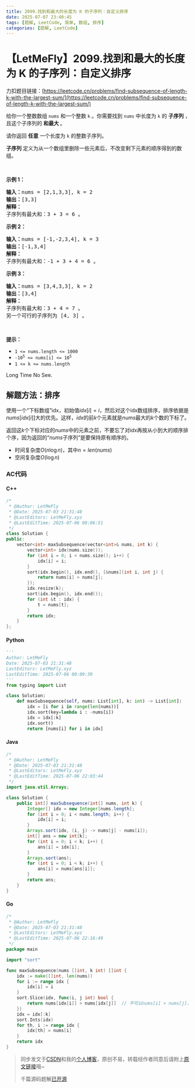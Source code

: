 ```yaml
---
title: 2099.找到和最大的长度为 K 的子序列：自定义排序
date: 2025-07-07 23:40:45
tags: [题解, LeetCode, 简单, 数组, 排序]
categories: [题解, LeetCode]
---
```


# 【LetMeFly】2099.找到和最大的长度为 K 的子序列：自定义排序

力扣题目链接：[https://leetcode.cn/problems/find-subsequence-of-length-k-with-the-largest-sum/](https://leetcode.cn/problems/find-subsequence-of-length-k-with-the-largest-sum/)

<p>给你一个整数数组&nbsp;<code>nums</code>&nbsp;和一个整数&nbsp;<code>k</code>&nbsp;。你需要找到&nbsp;<code>nums</code>&nbsp;中长度为 <code>k</code>&nbsp;的 <strong>子序列</strong>&nbsp;，且这个子序列的&nbsp;<strong>和最大&nbsp;</strong>。</p>

<p>请你返回 <strong>任意</strong> 一个长度为&nbsp;<code>k</code>&nbsp;的整数子序列。</p>

<p><strong>子序列</strong>&nbsp;定义为从一个数组里删除一些元素后，不改变剩下元素的顺序得到的数组。</p>

<p>&nbsp;</p>

<p><strong>示例 1：</strong></p>

<pre><b>输入：</b>nums = [2,1,3,3], k = 2
<b>输出：</b>[3,3]
<strong>解释：</strong>
子序列有最大和：3 + 3 = 6 。</pre>

<p><strong>示例 2：</strong></p>

<pre><b>输入：</b>nums = [-1,-2,3,4], k = 3
<b>输出：</b>[-1,3,4]
<b>解释：</b>
子序列有最大和：-1 + 3 + 4 = 6 。
</pre>

<p><strong>示例 3：</strong></p>

<pre><b>输入：</b>nums = [3,4,3,3], k = 2
<b>输出：</b>[3,4]
<strong>解释：</strong>
子序列有最大和：3 + 4 = 7 。
另一个可行的子序列为 [4, 3] 。
</pre>

<p>&nbsp;</p>

<p><strong>提示：</strong></p>

<ul>
	<li><code>1 &lt;= nums.length &lt;= 1000</code></li>
	<li><code>-10<sup>5</sup>&nbsp;&lt;= nums[i] &lt;= 10<sup>5</sup></code></li>
	<li><code>1 &lt;= k &lt;= nums.length</code></li>
</ul>

Long Time No See.

## 解题方法：排序

使用一个“下标数组”idx，初始值$idx[i] = i$，然后对这个idx数组排序，排序依据是$nums[idx[i]]$大的优先。这样，$idx$的前$k$个元素就是$nums$最大的$k$个数的下标了。

返回这$k$个下标对应的$nums$中的元素之前，不要忘了对$idx$再按从小到大的顺序排个序，因为返回的“$nums$子序列”是要保持原有顺序的。

+ 时间复杂度$O(n\log n)$，其中$n=len(nums)$
+ 空间复杂度$O(\log n)$

### AC代码

#### C++

```cpp
/*
 * @Author: LetMeFly
 * @Date: 2025-07-03 21:31:48
 * @LastEditors: LetMeFly.xyz
 * @LastEditTime: 2025-07-06 00:06:51
 */
class Solution {
public:
    vector<int> maxSubsequence(vector<int>& nums, int k) {
        vector<int> idx(nums.size());
        for (int i = 0; i < nums.size(); i++) {
            idx[i] = i;
        }
        sort(idx.begin(), idx.end(), [&nums](int i, int j) {
            return nums[i] > nums[j];
        });
        idx.resize(k);
        sort(idx.begin(), idx.end());
        for (int &t : idx) {
            t = nums[t];
        }
        return idx;
    }
};
```

#### Python

```python
'''
Author: LetMeFly
Date: 2025-07-03 21:31:48
LastEditors: LetMeFly.xyz
LastEditTime: 2025-07-06 00:09:39
'''
from typing import List

class Solution:
    def maxSubsequence(self, nums: List[int], k: int) -> List[int]:
        idx = [i for i in range(len(nums))]
        idx.sort(key=lambda i : -nums[i])
        idx = idx[:k]
        idx.sort()
        return [nums[i] for i in idx]
```

#### Java

```java
/*
 * @Author: LetMeFly
 * @Date: 2025-07-03 21:31:48
 * @LastEditors: LetMeFly.xyz
 * @LastEditTime: 2025-07-06 22:03:44
 */
import java.util.Arrays;

class Solution {
    public int[] maxSubsequence(int[] nums, int k) {
        Integer[] idx = new Integer[nums.length];
        for (int i = 0; i < nums.length; i++) {
            idx[i] = i;
        }
        Arrays.sort(idx, (i, j) -> nums[j] - nums[i]);
        int[] ans = new int[k];
        for (int i = 0; i < k; i++) {
            ans[i] = idx[i];
        }
        Arrays.sort(ans);
        for (int i = 0; i < k; i++) {
            ans[i] = nums[ans[i]];
        }
        return ans;
    }
}
```

#### Go

```go
/*
 * @Author: LetMeFly
 * @Date: 2025-07-03 21:31:48
 * @LastEditors: LetMeFly.xyz
 * @LastEditTime: 2025-07-06 22:16:49
 */
package main

import "sort"

func maxSubsequence(nums []int, k int) []int {
    idx := make([]int, len(nums))
    for i := range idx {
        idx[i] = i
    }
    sort.Slice(idx, func(i, j int) bool {
        return nums[idx[i]] > nums[idx[j]]  // 不可以nums[i] > nums[j]，因为排序过程中idx[i]可能不再是i 
    })
    idx = idx[:k]
    sort.Ints(idx)
    for th, i := range idx {
        idx[th] = nums[i]
    }
    return idx
}
```

> 同步发文于[CSDN](https://letmefly.blog.csdn.net/article/details/149184546)和我的[个人博客](https://blog.letmefly.xyz/)，原创不易，转载经作者同意后请附上[原文链接](https://blog.letmefly.xyz/2025/07/07/LeetCode%202099.%E6%89%BE%E5%88%B0%E5%92%8C%E6%9C%80%E5%A4%A7%E7%9A%84%E9%95%BF%E5%BA%A6%E4%B8%BAK%E7%9A%84%E5%AD%90%E5%BA%8F%E5%88%97/)哦~
>
> 千篇源码题解[已开源](https://github.com/LetMeFly666/LeetCode)

